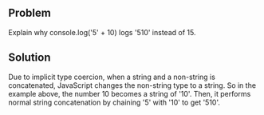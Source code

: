 ## Problem
Explain why console.log('5' + 10) logs '510' instead of 15.

## Solution
Due to implicit type coercion, when a string and a non-string is concatenated, JavaScript changes the non-string type to a string. So in the example above, the number 10 becomes a string of '10'. Then, it performs normal string concatenation by chaining '5' with '10' to get '510'.
